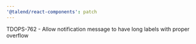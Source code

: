 ```yaml
---
'@talend/react-components': patch
---
```


TDOPS-762 - Allow notification message to have long labels with proper overflow
